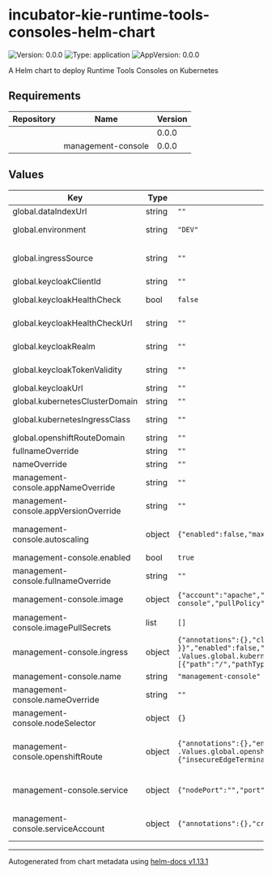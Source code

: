 <!--
   Licensed to the Apache Software Foundation (ASF) under one
   or more contributor license agreements.  See the NOTICE file
   distributed with this work for additional information
   regarding copyright ownership.  The ASF licenses this file
   to you under the Apache License, Version 2.0 (the
   "License"); you may not use this file except in compliance
   with the License.  You may obtain a copy of the License at
     http://www.apache.org/licenses/LICENSE-2.0
   Unless required by applicable law or agreed to in writing,
   software distributed under the License is distributed on an
   "AS IS" BASIS, WITHOUT WARRANTIES OR CONDITIONS OF ANY
   KIND, either express or implied.  See the License for the
   specific language governing permissions and limitations
   under the License.
-->

# incubator-kie-runtime-tools-consoles-helm-chart

![Version: 0.0.0](https://img.shields.io/badge/Version-0.0.0-informational?style=flat-square) ![Type: application](https://img.shields.io/badge/Type-application-informational?style=flat-square) ![AppVersion: 0.0.0](https://img.shields.io/badge/AppVersion-0.0.0-informational?style=flat-square)

A Helm chart to deploy Runtime Tools Consoles on Kubernetes

## Requirements

| Repository | Name               | Version |
| ---------- | ------------------ | ------- |
|            |                    | 0.0.0   |
|            | management-console | 0.0.0   |

## Values

| Key                                   | Type   | Default                                                                                                                                                                                                                                                 | Description                                                                                                                                      |
| ------------------------------------- | ------ | ------------------------------------------------------------------------------------------------------------------------------------------------------------------------------------------------------------------------------------------------------- | ------------------------------------------------------------------------------------------------------------------------------------------------ |
| global.dataIndexUrl                   | string | `""`                                                                                                                                                                                                                                                    | Set the URL that points to the Data Index service                                                                                                |
| global.environment                    | string | `"DEV"`                                                                                                                                                                                                                                                 | If want to enable Keycloak integration set it to PROD, otherwise set it to DEV                                                                   |
| global.ingressSource                  | string | `""`                                                                                                                                                                                                                                                    | Which ingress source is being used (none/"minikube"/"kubernetes"/"openshift") Obs.: For NOTES generation only                                    |
| global.keycloakClientId               | string | `""`                                                                                                                                                                                                                                                    | If using environment = PROD, set the KeyCloak client id                                                                                          |
| global.keycloakHealthCheck            | bool   | `false`                                                                                                                                                                                                                                                 | If using environment = PROD, enable or disable Keycloak health check                                                                             |
| global.keycloakHealthCheckUrl         | string | `""`                                                                                                                                                                                                                                                    | If using environment = PROD, set the KeyCloak health check url                                                                                   |
| global.keycloakRealm                  | string | `""`                                                                                                                                                                                                                                                    | If using environment = PROD, set the KeyCloak realm name                                                                                         |
| global.keycloakTokenValidity          | string | `""`                                                                                                                                                                                                                                                    | If using environment = PROD, set the KeyCloak token validity                                                                                     |
| global.keycloakUrl                    | string | `""`                                                                                                                                                                                                                                                    | If using environment = PROD, set the KeyCloak auth url                                                                                           |
| global.kubernetesClusterDomain        | string | `""`                                                                                                                                                                                                                                                    | If using Minikube or Kubernetes, set the cluster domain                                                                                          |
| global.kubernetesIngressClass         | string | `""`                                                                                                                                                                                                                                                    | If using Minikube or Kubernetes, set the Ingress class (i.e: nginx)                                                                              |
| global.openshiftRouteDomain           | string | `""`                                                                                                                                                                                                                                                    | If using OpenShift Routes, set the Route domain                                                                                                  |
| fullnameOverride                      | string | `""`                                                                                                                                                                                                                                                    | Overrides charts full name                                                                                                                       |
| nameOverride                          | string | `""`                                                                                                                                                                                                                                                    | Overrides charts name                                                                                                                            |
| management-console.appNameOverride    | string | `""`                                                                                                                                                                                                                                                    | Overrides the deployed application name                                                                                                          |
| management-console.appVersionOverride | string | `""`                                                                                                                                                                                                                                                    | Overrides the deployed application version                                                                                                       |
| management-console.autoscaling        | object | `{"enabled":false,"maxReplicas":100,"minReplicas":1,"targetCPUUtilizationPercentage":80}`                                                                                                                                                               | Management Console HorizontalPodAutoscaler configuration (https://kubernetes.io/docs/tasks/run-application/horizontal-pod-autoscale/)            |
| management-console.enabled            | bool   | `true`                                                                                                                                                                                                                                                  | Enable or disable Management Console installation                                                                                                |
| management-console.fullnameOverride   | string | `""`                                                                                                                                                                                                                                                    | Overrides charts full name                                                                                                                       |
| management-console.image              | object | `{"account":"apache","name":"incubator-kie-kogito-management-console","pullPolicy":"IfNotPresent","registry":"docker.io","tag":"main"}`                                                                                                                 | Image source configuration for the Management Console image                                                                                      |
| management-console.imagePullSecrets   | list   | `[]`                                                                                                                                                                                                                                                    | Pull secrets used when pulling Management Console image                                                                                          |
| management-console.ingress            | object | `{"annotations":{},"className":"{{ .Values.global.kubernetesIngressClass }}","enabled":false,"hosts":[{"host":"management-console.{{ .Values.global.kubernetesClusterDomain }}","paths":[{"path":"/","pathType":"ImplementationSpecific"}]}],"tls":[]}` | Management Console Ingress configuration (https://kubernetes.io/docs/concepts/services-networking/ingress/)                                      |
| management-console.name               | string | `"management-console"`                                                                                                                                                                                                                                  | Component name                                                                                                                                   |
| management-console.nameOverride       | string | `""`                                                                                                                                                                                                                                                    | Overrides charts name                                                                                                                            |
| management-console.nodeSelector       | object | `{}`                                                                                                                                                                                                                                                    |                                                                                                                                                  |
| management-console.openshiftRoute     | object | `{"annotations":{},"enabled":false,"host":"management-console.{{ .Values.global.openshiftRouteDomain }}","tls":{"insecureEdgeTerminationPolicy":"None","termination":"edge"}}`                                                                          | Management Console OpenShift Route configuration (https://docs.openshift.com/container-platform/4.14/networking/routes/route-configuration.html) |
| management-console.service            | object | `{"nodePort":"","port":8081,"targetPort":8080,"type":"ClusterIP"}`                                                                                                                                                                                      | Management Console Service configuration (https://kubernetes.io/docs/concepts/services-networking/service/)                                      |
| management-console.serviceAccount     | object | `{"annotations":{},"create":true,"name":""}`                                                                                                                                                                                                            | Management Console ServiceAccount configuration (https://kubernetes.io/docs/concepts/security/service-accounts/)                                 |

---

Autogenerated from chart metadata using [helm-docs v1.13.1](https://github.com/norwoodj/helm-docs/releases/v1.13.1)
